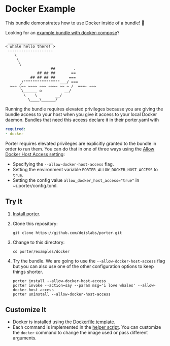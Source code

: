# Docker Example

This bundle demonstrates how to use Docker inside of a bundle! 🐳

Looking for an [example bundle with docker-compose](https://github.com/deislabs/porter-docker-compose/tree/master/examples/compose)?

```
 ____________________
< whale hello there! >
 --------------------
    \
     \
      \
                    ##        .
              ## ## ##       ==
           ## ## ## ##      ===
       /""""""""""""""""___/ ===
  ~~~ {~~ ~~~~ ~~~ ~~~~ ~~ ~ /  ===- ~~~
       \______ o          __/
        \    \        __/
          \____\______/
```

Running the bundle requires elevated privileges because you are giving the
bundle access to your host when you give it access to your local Docker daemon.
Bundles that need this access declare it in their porter.yaml with 

```yaml
required:
- docker
```

Porter requires elevated privileges are explicitly granted to the bundle in
order to run them. You can do that in one of three ways using the [Allow Docker
Host Access setting](https://porter.sh/configuration/#allow-docker-host-access):

* Specifying the `--allow-docker-host-access` flag.
* Setting the environment variable `PORTER_ALLOW_DOCKER_HOST_ACCESS` to `true`.
* Setting the config value `allow_docker_host_access="true"` in ~/.porter/config.toml.

## Try It

1. [Install porter](https://porter.sh/install).
1. Clone this repository:
    ```
    git clone https://github.com/deislabs/porter.git
    ```
1. Change to this directory:
    ```
    cd porter/examples/docker
    ```
1. Try the bundle. We are going to use the `--allow-docker-host-access` flag but you
    can also use one of the other configuration options to keep things shorter.

    ```
    porter install --allow-docker-host-access
    porter invoke --action=say --param msg='i love whales' --allow-docker-host-access
    porter uninstall --allow-docker-host-access
    ```

## Customize It

* Docker is installed using the [Dockerfile template](Dockerfile.tmpl).
* Each command is implemented in the [helper script](helpers.sh). You can
  customize the `docker` command to change the image used or pass different
  arguments.